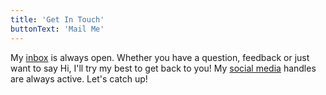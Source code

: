 ```yaml
---
title: 'Get In Touch'
buttonText: 'Mail Me'
---
```


 My <a href="https://www.linkedin.com/in/priyatampiyush/">inbox</a> is always open. Whether you have a question, feedback or just want to say Hi, I'll try my best to get back to you! My <a href="https://www.linkedin.com/in/priyatampiyush/"> social media</a> handles are always active. Let's catch up!
     